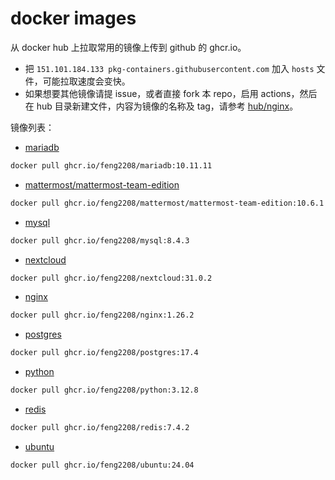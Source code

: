 # docker images
从 docker hub 上拉取常用的镜像上传到 github 的 ghcr.io。

- 把 `151.101.184.133 pkg-containers.githubusercontent.com` 加入 `hosts` 文件，可能拉取速度会变快。
- 如果想要其他镜像请提 issue，或者直接 fork 本 repo，启用 actions，然后在 hub 目录新建文件，内容为镜像的名称及 tag，请参考 [hub/nginx](https://github.com/feng2208/docker-images/blob/main/hub/nginx)。

镜像列表：
- [mariadb](https://github.com/feng2208/docker-images/pkgs/container/mariadb)
```sh
docker pull ghcr.io/feng2208/mariadb:10.11.11
```

- [mattermost/mattermost-team-edition](https://github.com/feng2208/docker-images/pkgs/container/mattermost%2Fmattermost-team-edition)
```sh
docker pull ghcr.io/feng2208/mattermost/mattermost-team-edition:10.6.1
```

- [mysql](https://github.com/feng2208/docker-images/pkgs/container/mysql)
```sh
docker pull ghcr.io/feng2208/mysql:8.4.3
```

- [nextcloud](https://github.com/feng2208/docker-images/pkgs/container/nextcloud)
```sh
docker pull ghcr.io/feng2208/nextcloud:31.0.2
```

- [nginx](https://github.com/feng2208/docker-images/pkgs/container/nginx)
```sh
docker pull ghcr.io/feng2208/nginx:1.26.2
```

- [postgres](https://github.com/feng2208/docker-images/pkgs/container/postgres)
```sh
docker pull ghcr.io/feng2208/postgres:17.4
```

- [python](https://github.com/feng2208/docker-images/pkgs/container/python)
```sh
docker pull ghcr.io/feng2208/python:3.12.8
```

- [redis](https://github.com/feng2208/docker-images/pkgs/container/redis)
```sh
docker pull ghcr.io/feng2208/redis:7.4.2
```

- [ubuntu](https://github.com/feng2208/docker-images/pkgs/container/ubuntu)
```sh
docker pull ghcr.io/feng2208/ubuntu:24.04
```

